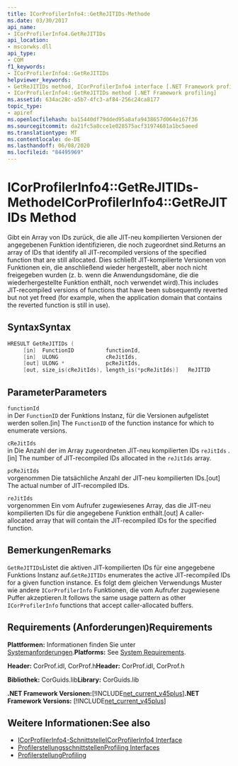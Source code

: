 ```yaml
---
title: ICorProfilerInfo4::GetReJITIDs-Methode
ms.date: 03/30/2017
api_name:
- ICorProfilerInfo4.GetReJITIDs
api_location:
- mscorwks.dll
api_type:
- COM
f1_keywords:
- ICorProfilerInfo4::GetReJITIDs
helpviewer_keywords:
- GetReJITIDs method, ICorProfilerInfo4 interface [.NET Framework profiling]
- ICorProfilerInfo4::GetReJITIDs method [.NET Framework profiling]
ms.assetid: 634ac28c-a5b7-4fc3-af84-256c24ca8177
topic_type:
- apiref
ms.openlocfilehash: ba15440df79dded95a8afa9438657d064e167f36
ms.sourcegitcommit: da21fc5a8cce1e028575acf31974681a1bc5aeed
ms.translationtype: MT
ms.contentlocale: de-DE
ms.lasthandoff: 06/08/2020
ms.locfileid: "84495969"
---
```

# <a name="icorprofilerinfo4getrejitids-method"></a><span data-ttu-id="b61ec-102">ICorProfilerInfo4::GetReJITIDs-Methode</span><span class="sxs-lookup"><span data-stu-id="b61ec-102">ICorProfilerInfo4::GetReJITIDs Method</span></span>
<span data-ttu-id="b61ec-103">Gibt ein Array von IDs zurück, die alle JIT-neu kompilierten Versionen der angegebenen Funktion identifizieren, die noch zugeordnet sind.</span><span class="sxs-lookup"><span data-stu-id="b61ec-103">Returns an array of IDs that identify all JIT-recompiled versions of the specified function that are still allocated.</span></span> <span data-ttu-id="b61ec-104">Dies schließt JIT-kompilierte Versionen von Funktionen ein, die anschließend wieder hergestellt, aber noch nicht freigegeben wurden (z. b. wenn die Anwendungsdomäne, die die wiederhergestellte Funktion enthält, noch verwendet wird).</span><span class="sxs-lookup"><span data-stu-id="b61ec-104">This includes JIT-recompiled versions of functions that have been subsequently reverted but not yet freed (for example, when the application domain that contains the reverted function is still in use).</span></span>  
  
## <a name="syntax"></a><span data-ttu-id="b61ec-105">Syntax</span><span class="sxs-lookup"><span data-stu-id="b61ec-105">Syntax</span></span>  
  
```cpp
HRESULT GetReJITIDs (  
     [in]  FunctionID          functionId,  
     [in]  ULONG               cReJitIds,  
     [out] ULONG *             pcReJitIds,  
     [out, size_is(cReJitIds), length_is(*pcReJitIds)]   ReJITID        reJitIds[]);  
```  
  
## <a name="parameters"></a><span data-ttu-id="b61ec-106">Parameter</span><span class="sxs-lookup"><span data-stu-id="b61ec-106">Parameters</span></span>  
 `functionId`  
 <span data-ttu-id="b61ec-107">in Der `FunctionID` der Funktions Instanz, für die Versionen aufgelistet werden sollen.</span><span class="sxs-lookup"><span data-stu-id="b61ec-107">[in] The `FunctionID` of the function instance for which to enumerate versions.</span></span>  
  
 `cReJitIds`  
 <span data-ttu-id="b61ec-108">in Die Anzahl der im Array zugeordneten JIT-neu kompilierten IDs `reJitIds` .</span><span class="sxs-lookup"><span data-stu-id="b61ec-108">[in] The number of JIT-recompiled IDs allocated in the `reJitIds` array.</span></span>  
  
 `pcReJitIds`  
 <span data-ttu-id="b61ec-109">vorgenommen Die tatsächliche Anzahl der JIT-neu kompilierten IDs.</span><span class="sxs-lookup"><span data-stu-id="b61ec-109">[out] The actual number of JIT-recompiled IDs.</span></span>  
  
 `reJitIds`  
 <span data-ttu-id="b61ec-110">vorgenommen Ein vom Aufrufer zugewiesenes Array, das die JIT-neu kompilierten IDs für die angegebene Funktion enthält.</span><span class="sxs-lookup"><span data-stu-id="b61ec-110">[out] A caller-allocated array that will contain the JIT-recompiled IDs for the specified function.</span></span>  
  
## <a name="remarks"></a><span data-ttu-id="b61ec-111">Bemerkungen</span><span class="sxs-lookup"><span data-stu-id="b61ec-111">Remarks</span></span>  
 <span data-ttu-id="b61ec-112">`GetReJITIDs`Listet die aktiven JIT-kompilierten IDs für eine angegebene Funktions Instanz auf.</span><span class="sxs-lookup"><span data-stu-id="b61ec-112">`GetReJITIDs` enumerates the active JIT-recompiled IDs for a given function instance.</span></span> <span data-ttu-id="b61ec-113">Es folgt dem gleichen Verwendungs Muster wie andere `ICorProfilerInfo` Funktionen, die vom Aufrufer zugewiesene Puffer akzeptieren.</span><span class="sxs-lookup"><span data-stu-id="b61ec-113">It follows the same usage pattern as other `ICorProfilerInfo` functions that accept caller-allocated buffers.</span></span>  
  
## <a name="requirements"></a><span data-ttu-id="b61ec-114">Requirements (Anforderungen)</span><span class="sxs-lookup"><span data-stu-id="b61ec-114">Requirements</span></span>  
 <span data-ttu-id="b61ec-115">**Plattformen:** Informationen finden Sie unter [Systemanforderungen](../../get-started/system-requirements.md).</span><span class="sxs-lookup"><span data-stu-id="b61ec-115">**Platforms:** See [System Requirements](../../get-started/system-requirements.md).</span></span>  
  
 <span data-ttu-id="b61ec-116">**Header:** CorProf.idl, CorProf.h</span><span class="sxs-lookup"><span data-stu-id="b61ec-116">**Header:** CorProf.idl, CorProf.h</span></span>  
  
 <span data-ttu-id="b61ec-117">**Bibliothek:** CorGuids.lib</span><span class="sxs-lookup"><span data-stu-id="b61ec-117">**Library:** CorGuids.lib</span></span>  
  
 <span data-ttu-id="b61ec-118">**.NET Framework Versionen:**[!INCLUDE[net_current_v45plus](../../../../includes/net-current-v45plus-md.md)]</span><span class="sxs-lookup"><span data-stu-id="b61ec-118">**.NET Framework Versions:** [!INCLUDE[net_current_v45plus](../../../../includes/net-current-v45plus-md.md)]</span></span>  
  
## <a name="see-also"></a><span data-ttu-id="b61ec-119">Weitere Informationen:</span><span class="sxs-lookup"><span data-stu-id="b61ec-119">See also</span></span>

- [<span data-ttu-id="b61ec-120">ICorProfilerInfo4-Schnittstelle</span><span class="sxs-lookup"><span data-stu-id="b61ec-120">ICorProfilerInfo4 Interface</span></span>](icorprofilerinfo4-interface.md)
- [<span data-ttu-id="b61ec-121">Profilerstellungsschnittstellen</span><span class="sxs-lookup"><span data-stu-id="b61ec-121">Profiling Interfaces</span></span>](profiling-interfaces.md)
- [<span data-ttu-id="b61ec-122">Profilerstellung</span><span class="sxs-lookup"><span data-stu-id="b61ec-122">Profiling</span></span>](index.md)
